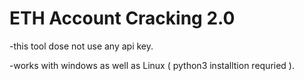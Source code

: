 # ETH Account Cracking 2.0
-this tool dose not use any api key.

-works with windows as well as Linux ( python3 installtion requried ).
